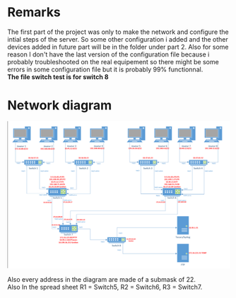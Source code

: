 # Remarks
The first part of the project was only to make the network and configure the intial steps of the server. So some other configuration i added and the other devices added in future part will be in the folder under part 2. Also for some reason I don't have the last version of the configuration file because i probably troubleshooted on the real equipement so there might be some errors in some configuration file but it is probably 99% functionnal.<br>
<strong> The file switch test is for switch 8 </strong>

# Network diagram
![Network Diagram](images/network%20part%201.png)

Also every address in the diagram are made of a submask of 22.<br>Also In the spread sheet R1 = Switch5, R2 = Switch6, R3 = Switch7.
